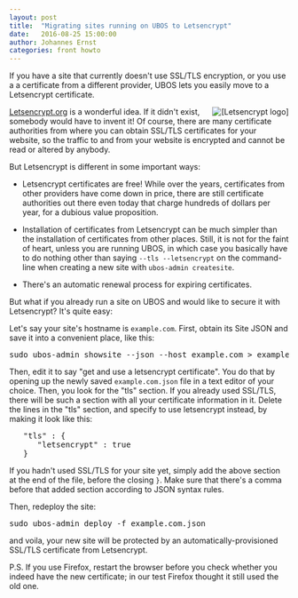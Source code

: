 ```yaml
---
layout: post
title:  "Migrating sites running on UBOS to Letsencrypt"
date:   2016-08-25 15:00:00
author: Johannes Ernst
categories: front howto
---
```


If you have a site that currently doesn't use SSL/TLS encryption, or you use a
a certificate from a different provider, UBOS lets you easily move to a Letsencrypt
certificate.

<a href="https://letsencrypt.org/"><img src="/images/2016-08-25/letsencrypt-logo-horizontal.svg" alt="[Letsencrypt logo]" style="float: right; margin-left: 20px"></a>

[Letsencrypt.org](https://letsencrypt.org/) is a wonderful idea. If it didn't exist,
somebody would have to invent it! Of course, there are many certificate authorities
from where you can obtain SSL/TLS certificates for your website, so the traffic
to and from your website is encrypted and cannot be read or altered by anybody.

But Letsencrypt is different in some important ways:

* Letsencrypt certificates are free! While over the years, certificates from other providers
  have come down in price, there are still certificate authorities out there even today
  that charge hundreds of dollars per year, for a dubious value proposition.

* Installation of certificates from Letsencrypt can be much simpler than the installation
  of certificates from other places. Still, it is not for the faint of heart, unless
  you are running UBOS, in which case you basically have to do nothing other than saying
  `--tls --letsencrypt` on the command-line when creating a new site with
  `ubos-admin createsite`.

* There's an automatic renewal process for expiring certificates.

But what if you already run a site on UBOS and would like to secure it with Letsencrypt?
It's quite easy:

Let's say your site's hostname is `example.com`. First, obtain its Site JSON and save it
into a convenient place, like this:

<pre>sudo ubos-admin showsite --json --host example.com > example.com.json</pre>

Then, edit it to say "get and use a letsencrypt certificate". You do that by opening
up the newly saved `example.com.json` file in a text editor of your choice. Then, you
look for the "tls" section. If you already used SSL/TLS, there will be such a section
with all your certificate information in it. Delete the lines in the "tls" section, and
specify to use letsencrypt instead, by making it look like this:

<pre>   "tls" : {
      "letsencrypt" : true
   }</pre>

If you hadn't used SSL/TLS for your site yet, simply add the above section at the end of the
file, before the closing `}`. Make sure that there's a comma before that added section according to
JSON syntax rules.

Then, redeploy the site:

<pre>sudo ubos-admin deploy -f example.com.json</pre>

and voila, your new site will be protected by an automatically-provisioned SSL/TLS
certificate from Letsencrypt.

P.S. If you use Firefox, restart the browser before you check whether you indeed have the
new certificate; in our test Firefox thought it still used the old one.
